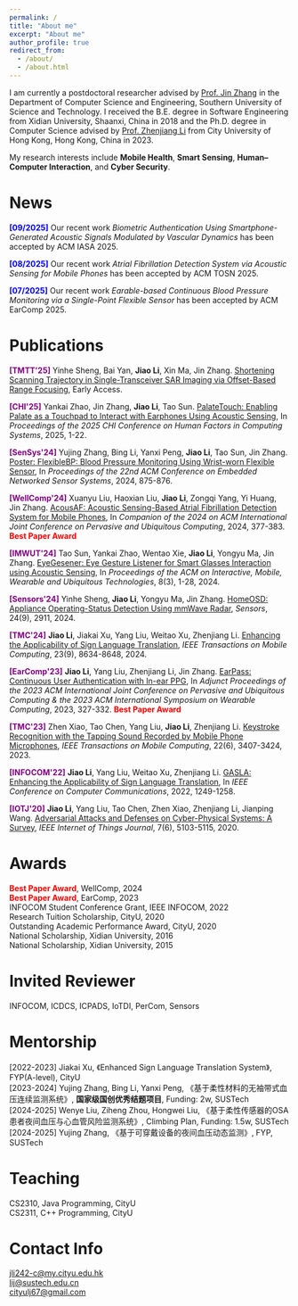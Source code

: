 ```yaml
---
permalink: /
title: "About me"
excerpt: "About me"
author_profile: true
redirect_from: 
  - /about/
  - /about.html
---
```


I am currently a postdoctoral researcher advised by [Prof. Jin Zhang](https://faculty.sustech.edu.cn/?tagid=zhangj4&iscss=1&snapid=1&orderby=date&go=1&lang=en) in the Department of Computer Science and Engineering, Southern University of Science and Technology. I received the B.E. degree in Software Engineering from Xidian University, Shaanxi, China in 2018 and the Ph.D. degree in Computer Science advised by [Prof. Zhenjiang Li](https://www.cs.cityu.edu.hk/~zhenjili/) from City University of Hong Kong, Hong Kong, China in 2023.

My research interests include **Mobile Health**, **Smart Sensing**, **Human–Computer Interaction**, and **Cyber Security**.

News
======
**<font color=blue>[09/2025]</font>** Our recent work *Biometric Authentication Using Smartphone-Generated Acoustic Signals Modulated by Vascular Dynamics* has been accepted by ACM IASA 2025. 

**<font color=blue>[08/2025]</font>** Our recent work *Atrial Fibrillation Detection System via Acoustic Sensing for Mobile Phones* has been accepted by ACM TOSN 2025.

**<font color=blue>[07/2025]</font>** Our recent work *Earable-based Continuous Blood Pressure Monitoring via a Single-Point Flexible Sensor* has been accepted by ACM EarComp 2025.

Publications
======
**<font color=purple>[TMTT'25]</font>** Yinhe Sheng, Bai Yan, **Jiao Li**, Xin Ma, Jin Zhang. 
[Shortening Scanning Trajectory in Single-Transceiver SAR Imaging via Offset-Based Range Focusing](https://ieeexplore.ieee.org/abstract/document/11023618), Early Access.

**<font color=purple>[CHI'25]</font>** Yankai Zhao, Jin Zhang, **Jiao Li**, Tao Sun. 
[PalateTouch: Enabling Palate as a Touchpad to Interact with Earphones Using Acoustic Sensing](https://dl.acm.org/doi/abs/10.1145/3706598.3713211), In *Proceedings of the 2025 CHI Conference on Human Factors in Computing Systems*, 2025, 1-22.

**<font color=purple>[SenSys'24]</font>** Yujing Zhang, Bing Li, Yanxi Peng, **Jiao Li**, Tao Sun, Jin Zhang. 
[Poster: FlexibleBP: Blood Pressure Monitoring Using Wrist-worn Flexible Sensor](https://dl.acm.org/doi/abs/10.1145/3666025.3699415), In *Proceedings of the 22nd ACM Conference on Embedded Networked Sensor Systems*, 2024, 875-876.

**<font color=purple>[WellComp'24]</font>** Xuanyu Liu, Haoxian Liu, **Jiao Li**, Zongqi Yang, Yi Huang, Jin Zhang.
[AcousAF: Acoustic Sensing-Based Atrial Fibrillation Detection System for Mobile Phones](https://dl.acm.org/doi/abs/10.1145/3675094.3678488), In *Companion of the 2024 on ACM International Joint Conference on Pervasive and Ubiquitous Computing*, 2024, 377-383. **<font color=red>Best Paper Award</font>**

**<font color=purple>[IMWUT'24]</font>** Tao Sun, Yankai Zhao, Wentao Xie, **Jiao Li**, Yongyu Ma, Jin Zhang. 
[EyeGesener: Eye Gesture Listener for Smart Glasses Interaction using Acoustic Sensing](https://dl.acm.org/doi/abs/10.1145/3678541), In *Proceedings of the ACM on Interactive, Mobile, Wearable and Ubiquitous Technologies*, 8(3), 1-28, 2024.

**<font color=purple>[Sensors'24]</font>** Yinhe Sheng, **Jiao Li**, Yongyu Ma, Jin Zhang. [HomeOSD: Appliance Operating-Status Detection Using mmWave Radar](https://www.mdpi.com/1424-8220/24/9/2911), *Sensors*, 24(9), 2911, 2024.

**<font color=purple>[TMC'24]</font>** **Jiao Li**, Jiakai Xu, Yang Liu, Weitao Xu, Zhenjiang Li. [Enhancing the Applicability of Sign Language Translation](https://ieeexplore.ieee.org/abstract/document/10381803), *IEEE Transactions on Mobile Computing*, 23(9), 8634-8648, 2024.

**<font color=purple>[EarComp'23]</font>** **Jiao Li**, Yang Liu, Zhenjiang Li, Jin Zhang. [EarPass: Continuous User Authentication with In-ear PPG](https://dl.acm.org/doi/abs/10.1145/3594739.3610670), In *Adjunct Proceedings of the 2023 ACM International Joint Conference on Pervasive and Ubiquitous Computing & the 2023 ACM International Symposium on Wearable Computing*, 2023, 327-332. **<font color=red>Best Paper Award</font>**

**<font color=purple>[TMC'23]</font>** Zhen Xiao, Tao Chen, Yang Liu, **Jiao Li**, Zhenjiang Li. [Keystroke Recognition with the Tapping Sound Recorded by Mobile Phone Microphones](https://ieeexplore.ieee.org/abstract/document/9658138), *IEEE Transactions on Mobile Computing*, 22(6), 3407-3424, 2023.

**<font color=purple>[INFOCOM'22]</font>** **Jiao Li**, Yang Liu, Weitao Xu, Zhenjiang Li. [GASLA: Enhancing the Applicability of Sign Language Translation](https://ieeexplore.ieee.org/abstract/document/9796819), In *IEEE Conference on Computer Communications*, 2022, 1249-1258.

**<font color=purple>[IOTJ'20]</font>** **Jiao Li**, Yang Liu, Tao Chen, Zhen Xiao, Zhenjiang Li, Jianping Wang. [Adversarial Attacks and Defenses on Cyber-Physical Systems: A Survey](https://ieeexplore.ieee.org/abstract/document/9006862), *IEEE Internet of Things Journal*, 7(6), 5103-5115, 2020.

Awards
======
**<font color=Red>Best Paper Award</font>**, WellComp, 2024    
**<font color=Red>Best Paper Award</font>**, EarComp, 2023  
INFOCOM Student Conference Grant, IEEE INFOCOM, 2022  
Research Tuition Scholarship, CityU, 2020  
Outstanding Academic Performance Award, CityU, 2020  
National Scholarship, Xidian University, 2016  
National Scholarship, Xidian University, 2015    

Invited Reviewer
======
INFOCOM, ICDCS, ICPADS, IoTDI, PerCom, Sensors

Mentorship
======
[2022-2023] Jiakai Xu, 《Enhanced Sign Language Translation System》, FYP(A-level), CityU    
[2023-2024] Yujing Zhang, Bing Li, Yanxi Peng, 《基于柔性材料的无袖带式血压连续监测系统》, **国家级国创优秀结题项目**, Funding: 2w, SUSTech    
[2024-2025] Wenye Liu, Ziheng Zhou, Hongwei Liu, 《基于柔性传感器的OSA患者夜间血压与心血管风险监测系统》, Climbing Plan, Funding: 1.5w, SUSTech 
[2024-2025] Yujing Zhang, 《基于可穿戴设备的夜间血压动态监测》, FYP, SUSTech

Teaching
======
CS2310, Java Programming, CityU    
CS2311, C++ Programming, CityU  


Contact Info
====== 
jli242-c@my.cityu.edu.hk  
lij@sustech.edu.cn  
cityulj67@gmail.com   


